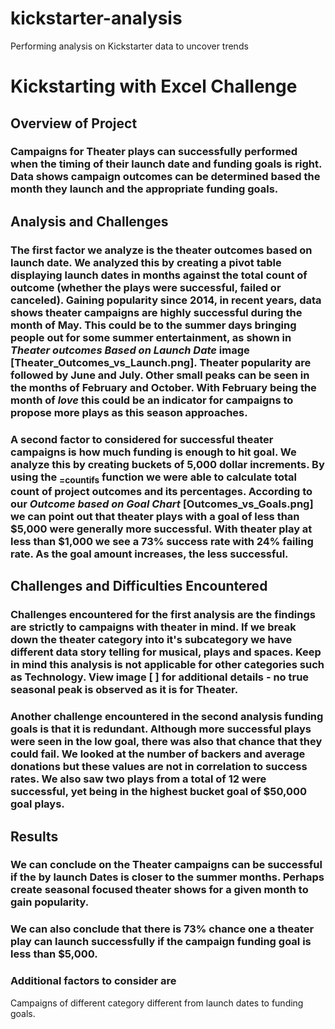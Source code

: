 # kickstarter-analysis
Performing analysis on Kickstarter data to uncover trends
# Kickstarting with Excel Challenge 

## Overview of Project

### Campaigns for Theater plays can successfully performed when the timing of their launch date and funding goals is right. Data shows campaign outcomes can be determined based the month they launch and the appropriate funding goals.

## Analysis and Challenges

### The first factor we analyze is the theater outcomes based on launch date. We analyzed this by creating a pivot table displaying launch dates in months against the total count of outcome (whether the plays were successful, failed or canceled). Gaining popularity since 2014, in recent years, data shows theater campaigns are highly successful during the month of May. This could be to the summer days bringing people out for some summer entertainment, as shown in *Theater outcomes Based on Launch Date* image [Theater_Outcomes_vs_Launch.png]. Theater popularity are followed by June and July. Other small peaks can be seen in the months of February and October. With February being the month of *love* this could be an indicator for campaigns to propose more plays as this season approaches.

### A second factor to considered for successful theater campaigns is how much funding is enough to hit goal. We analyze this by creating buckets of 5,000 dollar increments. By using the <sub>=countifs</sub> function we were able to calculate total count of project outcomes and its percentages.  According to our *Outcome based on Goal Chart* [Outcomes_vs_Goals.png] we can point out that theater plays with a goal of less than $5,000 were generally more successful. With theater play at less than $1,000 we see a 73% success rate with 24% failing rate. As the goal amount increases, the less successful.

## Challenges and Difficulties Encountered

### Challenges encountered for the first analysis are the findings are strictly to campaigns with theater in mind. If we break down the theater category into it's subcategory we have different data story telling for musical, plays and spaces. Keep in mind this analysis is not applicable for other categories such as Technology. View image [ ] for additional details - no true seasonal peak is observed as it is for Theater.

### Another challenge encountered in the second analysis funding goals is that it is redundant. Although more successful plays were seen in the low goal, there was also that chance that they could fail. We looked at the number of backers and average donations but these values are not in correlation to success rates. We also saw two plays from a total of 12 were successful, yet being in the highest bucket goal of $50,000 goal plays.

## Results

### We can conclude on the Theater campaigns can be successful if the by launch Dates is closer to the summer months. Perhaps create seasonal focused theater shows for a given month to gain popularity. 
### We can also conclude that there is 73% chance one a theater play can launch successfully if the campaign funding goal is less than $5,000.

### Additional factors to consider are 
Campaigns of different category different from launch dates to funding goals.
